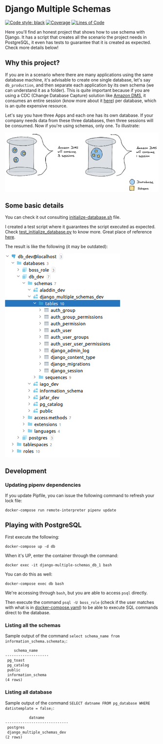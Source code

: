 # Django Multiple Schemas

[![Code style: black](https://img.shields.io/badge/code%20style-black-000000.svg)](https://github.com/psf/black)
[![Coverage](https://sonarcloud.io/api/project_badges/measure?project=willianantunes_django-multiple-schemas&metric=coverage)](https://sonarcloud.io/dashboard?id=willianantunes_django-multiple-schemas)
[![Lines of Code](https://sonarcloud.io/api/project_badges/measure?project=willianantunes_django-multiple-schemas&metric=ncloc)](https://sonarcloud.io/dashboard?id=willianantunes_django-multiple-schemas)

Here you'll find an honest project that shows how to use schema with Django. It has a script that creates all the scenario the project needs in PostgreSQL, it even has tests to guarantee that it is created as expected. Check more details below!

## Why this project?

If you are in a scenario where there are many applications using the same database machine, it's advisable to create one single database, let's say `db_production`, and then separate each application by its own schema (we can understand it as a folder). This is quite important because if you are using a CDC (Change Database Capture) solution like [Amazon DMS](https://aws.amazon.com/dms/), it consumes an entire session (know more about it [here](https://aws.amazon.com/blogs/database/analyzing-amazon-rds-database-workload-with-performance-insights/)) per database, which is an quite expensive resource. 

Let's say you have three Apps and each one has its own database. If your company needs data from these three databases, then three sessions will be consumed. Now if you're using schemas, only one. To illustrate:

![An image which shows all the database's objects](./docs/database-vs-schemas.png "All schemas/folders created")

## Some basic details

You can check it out consulting [initialize-database.sh](./scripts/docker-entrypoint-initdb.d/initialize-database.sh) file.

I created a test script where it guarantees the script executed as expected. Check [test_initialize_database.py](./tests/integration/scripts/docker-entrypoint-initdb.d/test_initialize_database.py) to know more. Great place of reference [here](https://github.com/psycopg/psycopg2/tree/master/tests). 

The result is like the following (it may be outdated):

![An image which shows all the database's objects](./docs/all-schemas-and-tables-inside-schema-dev.png "All schemas/folders created")

## Development

### Updating pipenv dependencies

If you update Pipfile, you can issue the following command to refresh your lock file:

    docker-compose run remote-interpreter pipenv update

## Playing with PostgreSQL

First execute the following:

    docker-compose up -d db

When it's UP, enter the container through the command:

    docker exec -it django-multiple-schemas_db_1 bash

You can do this as well:

    docker-compose exec db bash

We're accessing through `bash`, but you are able to access `psql` directly.

Then execute the command `psql -U boss_role` (check if the user matches with what is in [docker-compose.yaml](./docker-compose.yaml)) to be able to execute SQL commands direct to the database.

### Listing all the schemas

Sample output of the command `select schema_name from information_schema.schemata;`:

```text
    schema_name     
--------------------
 pg_toast
 pg_catalog
 public
 information_schema
(4 rows)
```

### Listing all database

Sample output of the command `SELECT datname FROM pg_database WHERE datistemplate = false;`:

```text
           datname           
-----------------------------
 postgres
 django_multiple_schemas_dev
(2 rows)
```
